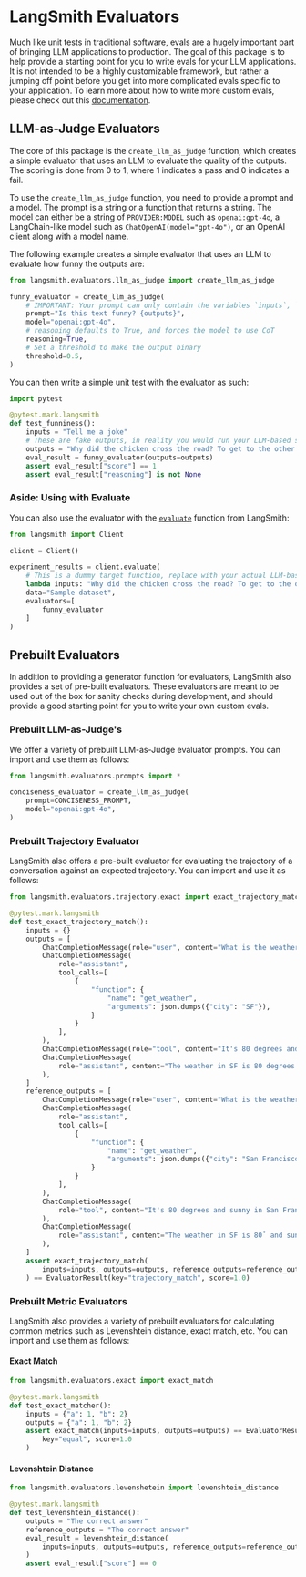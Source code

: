 # LangSmith Evaluators

Much like unit tests in traditional software, evals are a hugely important part of bringing LLM applications to production.
The goal of this package is to help provide a starting point for you to write evals for your LLM applications. It is not 
intended to be a highly customizable framework, but rather a jumping off point before you get into more complicated evals specific to your application.
To learn more about how to write more custom evals, please check out this [documentation](https://docs.smith.langchain.com/evaluation/how_to_guides/custom_evaluator).

## LLM-as-Judge Evaluators

The core of this package is the `create_llm_as_judge` function, which creates a simple evaluator that uses an LLM to evaluate the quality of the outputs. The scoring is done 
from 0 to 1, where 1 indicates a pass and 0 indicates a fail.

To use the `create_llm_as_judge` function, you need to provide a prompt and a model. The prompt is a string or a function that returns a string. The model can either
be a string of `PROVIDER:MODEL` such as `openai:gpt-4o`, a LangChain-like model such as `ChatOpenAI(model="gpt-4o")`, or an OpenAI client along with a model name.

The following example creates a simple evaluator that uses an LLM to evaluate how funny the outputs are:

```python
from langsmith.evaluators.llm_as_judge import create_llm_as_judge

funny_evaluator = create_llm_as_judge(
    # IMPORTANT: Your prompt can only contain the variables `inputs`, `outputs`, and `reference_outputs`
    prompt="Is this text funny? {outputs}",
    model="openai:gpt-4o",
    # reasoning defaults to True, and forces the model to use CoT
    reasoning=True,
    # Set a threshold to make the output binary
    threshold=0.5,
)
```

You can then write a simple unit test with the evaluator as such:

```python
import pytest

@pytest.mark.langsmith
def test_funniness():
    inputs = "Tell me a joke"
    # These are fake outputs, in reality you would run your LLM-based system and get real outputs
    outputs = "Why did the chicken cross the road? To get to the other side!" 
    eval_result = funny_evaluator(outputs=outputs)
    assert eval_result["score"] == 1
    assert eval_result["reasoning"] is not None
```

### Aside: Using with Evaluate

You can also use the evaluator with the [`evaluate`](https://docs.smith.langchain.com/evaluation#8-run-and-view-results) function from LangSmith:

```python
from langsmith import Client

client = Client()

experiment_results = client.evaluate(
    # This is a dummy target function, replace with your actual LLM-based system
    lambda inputs: "Why did the chicken cross the road? To get to the other side!",
    data="Sample dataset",
    evaluators=[
        funny_evaluator
    ]
)
```

## Prebuilt Evaluators

In addition to providing a generator function for evaluators, LangSmith also provides a set of pre-built evaluators. These evaluators are meant
to be used out of the box for sanity checks during development, and should provide a good starting point for you to write your own custom evals.

### Prebuilt LLM-as-Judge's

We offer a variety of prebuilt LLM-as-Judge evaluator prompts. You can import and use them as follows:

```python
from langsmith.evaluators.prompts import *

conciseness_evaluator = create_llm_as_judge(
    prompt=CONCISENESS_PROMPT,
    model="openai:gpt-4o",
)
```

### Prebuilt Trajectory Evaluator

LangSmith also offers a pre-built evaluator for evaluating the trajectory of a conversation against an expected trajectory. You can import and use it as follows:

```python
from langsmith.evaluators.trajectory.exact import exact_trajectory_match

@pytest.mark.langsmith
def test_exact_trajectory_match():
    inputs = {}
    outputs = [
        ChatCompletionMessage(role="user", content="What is the weather in SF?"),
        ChatCompletionMessage(
            role="assistant",
            tool_calls=[
                {
                    "function": {
                        "name": "get_weather",
                        "arguments": json.dumps({"city": "SF"}),
                    }
                }
            ],
        ),
        ChatCompletionMessage(role="tool", content="It's 80 degrees and sunny in SF."),
        ChatCompletionMessage(
            role="assistant", content="The weather in SF is 80 degrees andsunny."
        ),
    ]
    reference_outputs = [
        ChatCompletionMessage(role="user", content="What is the weather in SF?"),
        ChatCompletionMessage(
            role="assistant",
            tool_calls=[
                {
                    "function": {
                        "name": "get_weather",
                        "arguments": json.dumps({"city": "San Francisco"}),
                    }
                }
            ],
        ),
        ChatCompletionMessage(
            role="tool", content="It's 80 degrees and sunny in San Francisco."
        ),
        ChatCompletionMessage(
            role="assistant", content="The weather in SF is 80˚ and sunny."
        ),
    ]
    assert exact_trajectory_match(
        inputs=inputs, outputs=outputs, reference_outputs=reference_outputs
    ) == EvaluatorResult(key="trajectory_match", score=1.0)
```

### Prebuilt Metric Evaluators

LangSmith also provides a variety of prebuilt evaluators for calculating common metrics such as Levenshtein distance, exact match, etc. You can import and use them as follows:

#### Exact Match

```python
from langsmith.evaluators.exact import exact_match

@pytest.mark.langsmith
def test_exact_matcher():
    inputs = {"a": 1, "b": 2}
    outputs = {"a": 1, "b": 2}
    assert exact_match(inputs=inputs, outputs=outputs) == EvaluatorResult(
        key="equal", score=1.0
    )
```

#### Levenshtein Distance

```python
from langsmith.evaluators.levenshetein import levenshtein_distance

@pytest.mark.langsmith
def test_levenshtein_distance():
    outputs = "The correct answer"
    reference_outputs = "The correct answer"
    eval_result = levenshtein_distance(
        inputs=inputs, outputs=outputs, reference_outputs=reference_outputs
    )
    assert eval_result["score"] == 0
```